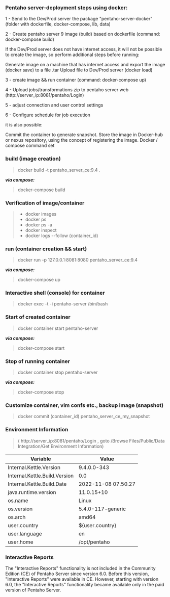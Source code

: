 ### Pentaho server-deployment steps using docker:
1 - Send to the Dev/Prod server the package "pentaho-server-docker" (folder with dockerfile, docker-compose, lib, data)

2 - Create pentaho server 9 image (build) based on dockerfile (command: docker-compose build)

If the Dev/Prod server does not have internet access, it will not be possible to create the image, so perform additional steps before running:

Generate image on a machine that has internet access and export the image (docker save) to a file .tar
Upload file to Dev/Prod server (docker load)

3 - create image && run container (command: docker-compose up)

4 - Upload jobs/transformations zip to pentaho server web (http://server_ip:8081/pentaho/Login)

5 - adjust connection and user control settings

6 - Configure schedule for job execution

it is also possible:

Commit the container to generate snapshot.
Store the image in Docker-hub or nexus repository, using the concept of registering the image.
Docker / compose command set

### build (image creation)
> docker build -t pentaho_server_ce:9.4 .

**_via compose:_** 
> docker-compose build 

### Verification of image/container
>  - docker images  
>  - docker ps  
>  - docker ps -a
>  - docker inspect
>  - docker logs --follow (container_id)

### run (container creation && start)
> docker run -p 127.0.0.1:8081:8080 pentaho_server_ce:9.4

**_via compose:_** 
> docker-compose up

### Interactive shell (console) for container
> docker exec -t -i pentaho-server /bin/bash

### Start of created container
> docker container start pentaho-server

**_via compose:_** 
> docker-compose start

### Stop of running container
> docker container stop pentaho-server

**_via compose:_** 
> docker-compose stop

### Customize container, vim confs etc., backup image (snapshot)
> docker commit (container_id)  pentaho_server_ce_my_snapshot

### Environment Information 
>( http://server_ip:8081/pentaho/Login , goto /Browse Files/Public/Data Integration/Get Environment Information)

|Variable	                    |Value				  |
| ----------------------------- | ------------------- |
|Internal.Kettle.Version	    |9.4.0.0-343          |
|Internal.Kettle.Build.Version	|0.0                  |
|Internal.Kettle.Build.Date	    |2022-11-08 07.50.27  |
|java.runtime.version	        |11.0.15+10           |
|os.name	                    |Linux                |
|os.version	                    |5.4.0-117-generic    |
|os.arch	                    |amd64                |
|user.country	                |${user.country}      |
|user.language	                |en                   |
|user.home                      |/opt/pentaho         |

### Interactive Reports

The "Interactive Reports" functionality is not included in the Community Edition (CE) of Pentaho Server since version 6.0. Before this version, "Interactive Reports" were available in CE. However, starting with version 6.0, the "Interactive Reports" functionality became available only in the paid version of Pentaho Server.